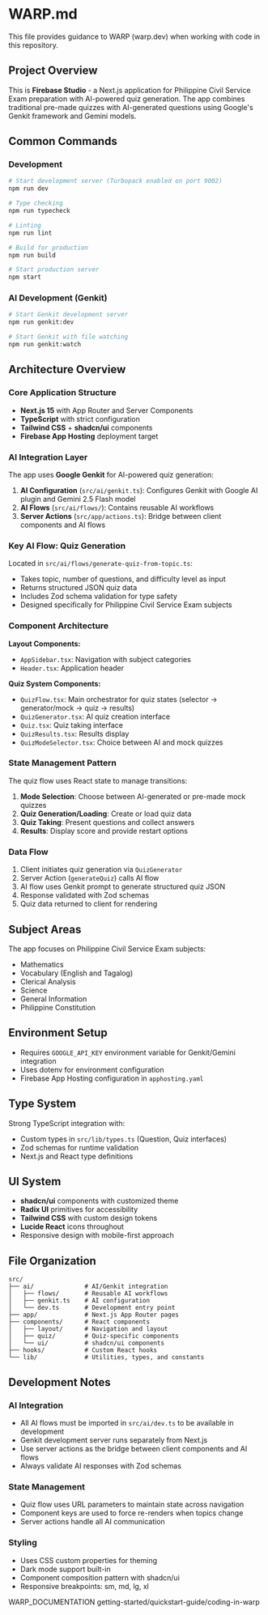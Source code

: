 # WARP.md

This file provides guidance to WARP (warp.dev) when working with code in this repository.

## Project Overview

This is **Firebase Studio** - a Next.js application for Philippine Civil Service Exam preparation with AI-powered quiz generation. The app combines traditional pre-made quizzes with AI-generated questions using Google's Genkit framework and Gemini models.

## Common Commands

### Development
```bash
# Start development server (Turbopack enabled on port 9002)
npm run dev

# Type checking
npm run typecheck

# Linting
npm run lint

# Build for production
npm run build

# Start production server
npm start
```

### AI Development (Genkit)
```bash
# Start Genkit development server
npm run genkit:dev

# Start Genkit with file watching
npm run genkit:watch
```

## Architecture Overview

### Core Application Structure
- **Next.js 15** with App Router and Server Components
- **TypeScript** with strict configuration
- **Tailwind CSS** + **shadcn/ui** components
- **Firebase App Hosting** deployment target

### AI Integration Layer
The app uses **Google Genkit** for AI-powered quiz generation:

1. **AI Configuration** (`src/ai/genkit.ts`): Configures Genkit with Google AI plugin and Gemini 2.5 Flash model
2. **AI Flows** (`src/ai/flows/`): Contains reusable AI workflows
3. **Server Actions** (`src/app/actions.ts`): Bridge between client components and AI flows

### Key AI Flow: Quiz Generation
Located in `src/ai/flows/generate-quiz-from-topic.ts`:
- Takes topic, number of questions, and difficulty level as input
- Returns structured JSON quiz data
- Includes Zod schema validation for type safety
- Designed specifically for Philippine Civil Service Exam subjects

### Component Architecture

**Layout Components:**
- `AppSidebar.tsx`: Navigation with subject categories
- `Header.tsx`: Application header

**Quiz System Components:**
- `QuizFlow.tsx`: Main orchestrator for quiz states (selector → generator/mock → quiz → results)
- `QuizGenerator.tsx`: AI quiz creation interface
- `Quiz.tsx`: Quiz taking interface
- `QuizResults.tsx`: Results display
- `QuizModeSelector.tsx`: Choice between AI and mock quizzes

### State Management Pattern
The quiz flow uses React state to manage transitions:
1. **Mode Selection**: Choose between AI-generated or pre-made mock quizzes
2. **Quiz Generation/Loading**: Create or load quiz data
3. **Quiz Taking**: Present questions and collect answers  
4. **Results**: Display score and provide restart options

### Data Flow
1. Client initiates quiz generation via `QuizGenerator`
2. Server Action (`generateQuiz`) calls AI flow
3. AI flow uses Genkit prompt to generate structured quiz JSON
4. Response validated with Zod schemas
5. Quiz data returned to client for rendering

## Subject Areas
The app focuses on Philippine Civil Service Exam subjects:
- Mathematics
- Vocabulary (English and Tagalog)
- Clerical Analysis  
- Science
- General Information
- Philippine Constitution

## Environment Setup
- Requires `GOOGLE_API_KEY` environment variable for Genkit/Gemini integration
- Uses dotenv for environment configuration
- Firebase App Hosting configuration in `apphosting.yaml`

## Type System
Strong TypeScript integration with:
- Custom types in `src/lib/types.ts` (Question, Quiz interfaces)
- Zod schemas for runtime validation
- Next.js and React type definitions

## UI System
- **shadcn/ui** components with customized theme
- **Radix UI** primitives for accessibility
- **Tailwind CSS** with custom design tokens
- **Lucide React** icons throughout
- Responsive design with mobile-first approach

## File Organization
```
src/
├── ai/              # AI/Genkit integration
│   ├── flows/       # Reusable AI workflows  
│   ├── genkit.ts    # AI configuration
│   └── dev.ts       # Development entry point
├── app/             # Next.js App Router pages
├── components/      # React components
│   ├── layout/      # Navigation and layout
│   ├── quiz/        # Quiz-specific components
│   └── ui/          # shadcn/ui components
├── hooks/           # Custom React hooks
└── lib/             # Utilities, types, and constants
```

## Development Notes

### AI Integration
- All AI flows must be imported in `src/ai/dev.ts` to be available in development
- Genkit development server runs separately from Next.js
- Use server actions as the bridge between client components and AI flows
- Always validate AI responses with Zod schemas

### State Management
- Quiz flow uses URL parameters to maintain state across navigation
- Component keys are used to force re-renders when topics change
- Server actions handle all AI communication

### Styling
- Uses CSS custom properties for theming
- Dark mode support built-in
- Component composition pattern with shadcn/ui
- Responsive breakpoints: sm, md, lg, xl

<citations>
<document>
    <document_type>WARP_DOCUMENTATION</document_type>
    <document_id>getting-started/quickstart-guide/coding-in-warp</document_id>
</document>
</citations>